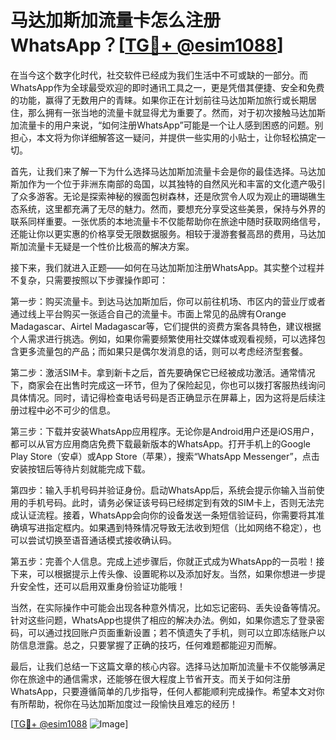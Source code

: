 # 马达加斯加流量卡怎么注册WhatsApp？[[TG💪+ @esim1088](https://t.me/s/esim1088)]

在当今这个数字化时代，社交软件已经成为我们生活中不可或缺的一部分。而WhatsApp作为全球最受欢迎的即时通讯工具之一，更是凭借其便捷、安全和免费的功能，赢得了无数用户的青睐。如果你正在计划前往马达加斯加旅行或长期居住，那么拥有一张当地的流量卡就显得尤为重要了。然而，对于初次接触马达加斯加流量卡的用户来说，“如何注册WhatsApp”可能是一个让人感到困惑的问题。别担心，本文将为你详细解答这一疑问，并提供一些实用的小贴士，让你轻松搞定一切。

首先，让我们来了解一下为什么选择马达加斯加流量卡会是你的最佳选择。马达加斯加作为一个位于非洲东南部的岛国，以其独特的自然风光和丰富的文化遗产吸引了众多游客。无论是探索神秘的猴面包树森林，还是欣赏令人叹为观止的珊瑚礁生态系统，这里都充满了无尽的魅力。然而，要想充分享受这些美景，保持与外界的联系同样重要。一张优质的本地流量卡不仅能帮助你在旅途中随时获取网络信号，还能让你以更实惠的价格享受无限数据服务。相较于漫游套餐高昂的费用，马达加斯加流量卡无疑是一个性价比极高的解决方案。

接下来，我们就进入正题——如何在马达加斯加注册WhatsApp。其实整个过程并不复杂，只需要按照以下步骤操作即可：

第一步：购买流量卡。到达马达加斯加后，你可以前往机场、市区内的营业厅或者通过线上平台购买一张适合自己的流量卡。市面上常见的品牌有Orange Madagascar、Airtel Madagascar等，它们提供的资费方案各具特色，建议根据个人需求进行挑选。例如，如果你需要频繁使用社交媒体或观看视频，可以选择包含更多流量包的产品；而如果只是偶尔发消息的话，则可以考虑经济型套餐。

第二步：激活SIM卡。拿到新卡之后，首先要确保它已经被成功激活。通常情况下，商家会在出售时完成这一环节，但为了保险起见，你也可以拨打客服热线询问具体情况。同时，请记得检查电话号码是否正确显示在屏幕上，因为这将是后续注册过程中必不可少的信息。

第三步：下载并安装WhatsApp应用程序。无论你是Android用户还是iOS用户，都可以从官方应用商店免费下载最新版本的WhatsApp。打开手机上的Google Play Store（安卓）或App Store（苹果），搜索“WhatsApp Messenger”，点击安装按钮后等待片刻就能完成下载。

第四步：输入手机号码并验证身份。启动WhatsApp后，系统会提示你输入当前使用的手机号码。此时，请务必保证该号码已经绑定到有效的SIM卡上，否则无法完成认证流程。接着，WhatsApp会向你的设备发送一条短信验证码，你需要将其准确填写进指定框内。如果遇到特殊情况导致无法收到短信（比如网络不稳定），也可以尝试切换至语音通话模式接收确认码。

第五步：完善个人信息。完成上述步骤后，你就正式成为WhatsApp的一员啦！接下来，可以根据提示上传头像、设置昵称以及添加好友。当然，如果你想进一步提升安全性，还可以启用双重身份验证功能哦！

当然，在实际操作中可能会出现各种意外情况，比如忘记密码、丢失设备等情况。针对这些问题，WhatsApp也提供了相应的解决办法。例如，如果你遗忘了登录密码，可以通过找回账户页面重新设置；若不慎遗失了手机，则可以立即冻结账户以防信息泄露。总之，只要掌握了正确的技巧，任何难题都能迎刃而解。

最后，让我们总结一下这篇文章的核心内容。选择马达加斯加流量卡不仅能够满足你在旅途中的通信需求，还能够在很大程度上节省开支。而关于如何注册WhatsApp，只要遵循简单的几步指导，任何人都能顺利完成操作。希望本文对你有所帮助，祝你在马达加斯加度过一段愉快且难忘的经历！

[[TG💪+ @esim1088](https://t.me/s/esim1088) ![Image](https://i.postimg.cc/4NQfJmqS/Snipaste-2025-05-13-00-14-12.png)]